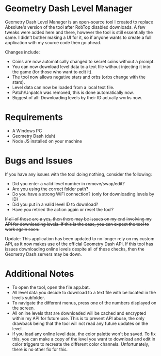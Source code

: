 # Geometry Dash Level Manager
Geometry Dash Level Manager is an open-source tool I created to replace Absolute's version of the tool after RobTop disabled downloads. A few tweaks were added here and there, however the tool is still essentially the same. I didn't bother making a UI for it, so if anyone wants to create a full application with my source code then go ahead.

Changes include:
  - Coins are now automatically changed to secret coins without a prompt.
  - You can now download level data to a text file without injecting it into the game (for those who want to edit it).
  - The tool now allows negative stars and orbs (orbs change with the stars).
  - Level data can now be loaded from a local text file.
  - Patch/Unpatch was removed, this is done automatically now.
  - Biggest of all: Downloading levels by their ID actually works now.

# Requirements
  - A Windows PC
  - Geometry Dash (duh)
  - Node JS installed on your machine

# Bugs and Issues
If you have any issues with the tool doing nothing, consider the following:
  - Did you enter a valid level number in remove/swap/edit?
  - Are you using the correct folder path?
  - Do you have a strong WiFi connection? (only for downloading levels by ID)
  - Did you put in a valid level ID to download?
  - Have you retried the action again or reset the tool?

~~If all of these are a yes, then there may be issues on my end involving my API for downloading levels. If this is the case, you can expect the tool to work again soon.~~

Update: This application has been updated to no longer rely on my custom API, as it now makes use of the official Geometry Dash API. If this tool has issues downloading online levels despite all of these checks, then the Geometry Dash servers may be down.

# Additional Notes
  - To open the tool, open the file app.bat.
  - All level data you decide to download to a text file with be located in the levels subfolder.
  - To navigate the different menus, press one of the numbers displayed on the screen.
  - All online levels that are downloaded will be cached and encrypted within my API for future use. This is to prevent API abuse, the only drawback being that the tool will not read any future updates on the level.
  - If you load any online level data, the color palette won't be saved. To fix this, you can make a copy of the level you want to download and edit in color triggers to recreate the different color channels. Unfortunately, there is no other fix for this.
